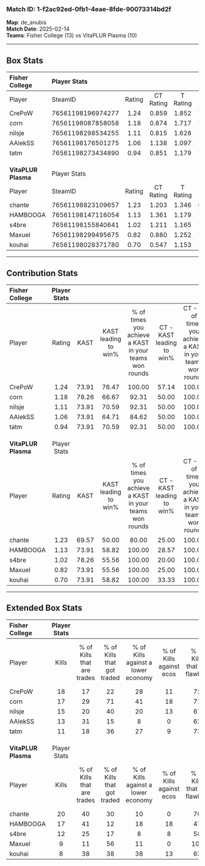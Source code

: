 ### Match ID: 1-f2ac92ed-0fb1-4eae-8fde-90073314bd2f  
**Map**: de_anubis  
**Match Date**: 2025-02-14  
**Teams**: Fisher College (13) vs VitaPLUR Plasma (10)  

---  

## Box Stats  

| **Fisher College**  | Player Stats      |        |           |          |       |      |       |         |        |      |     |
| :- | :- | :-: | :-: | :-: | :-: | :-: | :-: | :-: | :-: | :-: | :-: |
| Player              | SteamID           | Rating | CT Rating | T Rating | KAST  | ADR  | Kills | Assists | Deaths | K/D  | HS% |
| CrePoW              | 76561198196974277 |  1.24  |   0.859   |  1.852   | 73.91 | 93.0 |  18   |    8    |   16   | 1.13 | 44  |
| corn                | 76561198087858058 |  1.18  |   0.874   |  1.717   | 78.26 | 74.0 |  17   |    5    |   15   | 1.13 | 58  |
| nilsje              | 76561198298534255 |  1.11  |   0.815   |  1.628   | 73.91 | 72.8 |  15   |    3    |   13   | 1.15 | 60  |
| AAlekSS             | 76561198176501275 |  1.06  |   1.138   |  1.097   | 73.91 | 65.9 |  13   |    4    |   11   | 1.18 | 38  |
| tatm                | 76561198273434890 |  0.94  |   0.851   |  1.179   | 73.91 | 57.2 |  11   |    4    |   12   | 0.92 | 27  |
|                     |                   |        |           |          |       |      |       |         |        |      |     |
|                     |                   |        |           |          |       |      |       |         |        |      |     |
|                     |                   |        |           |          |       |      |       |         |        |      |     |
| **VitaPLUR Plasma** | Player Stats      |        |           |          |       |      |       |         |        |      |     |
| Player              | SteamID           | Rating | CT Rating | T Rating | KAST  | ADR  | Kills | Assists | Deaths | K/D  | HS% |
| chante              | 76561198823109657 |  1.23  |   1.203   |  1.346   | 69.57 | 87.1 |  20   |    0    |   16   | 1.25 | 60  |
| HAMBOOGA            | 76561198147116054 |  1.13  |   1.361   |  1.179   | 73.91 | 64.7 |  17   |    1    |   14   | 1.21 | 47  |
| s4bre               | 76561198155840641 |  1.02  |   1.211   |  1.165   | 78.26 | 61.9 |  12   |    8    |   13   | 0.92 | 25  |
| Maxuel              | 76561198299495675 |  0.82  |   0.880   |  1.252   | 73.91 | 65.8 |   9   |    5    |   15   | 0.60 | 66  |
| kouhai              | 76561198028371780 |  0.70  |   0.547   |  1.153   | 73.91 | 53.7 |   8   |    5    |   17   | 0.47 | 50  |
---  

## Contribution Stats  

| **Fisher College**  | Player Stats |       |                      |                                                        |                           |                                                             |                          |                                                            |
| :- | :-: | :-: | :-: | :-: | :-: | :-: | :-: | :-: |
| Player              |    Rating    | KAST  | KAST leading to win% | % of times you achieve a KAST in your teams won rounds | CT - KAST leading to win% | CT - % of times you achieve a KAST in your teams won rounds | T - KAST leading to win% | T - % of times you achieve a KAST in your teams won rounds |
| CrePoW              |     1.24     | 73.91 |        76.47         |                         100.00                         |           57.14           |                           100.00                            |          90.00           |                           100.00                           |
| corn                |     1.18     | 78.26 |        66.67         |                         92.31                          |           50.00           |                           100.00                            |          80.00           |                           88.89                            |
| nilsje              |     1.11     | 73.91 |        70.59         |                         92.31                          |           50.00           |                           100.00                            |          88.89           |                           88.89                            |
| AAlekSS             |     1.06     | 73.91 |        64.71         |                         84.62                          |           50.00           |                           100.00                            |          77.78           |                           77.78                            |
| tatm                |     0.94     | 73.91 |        70.59         |                         92.31                          |           50.00           |                           100.00                            |          88.89           |                           88.89                            |
|                     |              |       |                      |                                                        |                           |                                                             |                          |                                                            |
|                     |              |       |                      |                                                        |                           |                                                             |                          |                                                            |
|                     |              |       |                      |                                                        |                           |                                                             |                          |                                                            |
| **VitaPLUR Plasma** | Player Stats |       |                      |                                                        |                           |                                                             |                          |                                                            |
| Player              |    Rating    | KAST  | KAST leading to win% | % of times you achieve a KAST in your teams won rounds | CT - KAST leading to win% | CT - % of times you achieve a KAST in your teams won rounds | T - KAST leading to win% | T - % of times you achieve a KAST in your teams won rounds |
| chante              |     1.23     | 69.57 |        50.00         |                         80.00                          |           25.00           |                           100.00                            |          75.00           |                           75.00                            |
| HAMBOOGA            |     1.13     | 73.91 |        58.82         |                         100.00                         |           28.57           |                           100.00                            |          80.00           |                           100.00                           |
| s4bre               |     1.02     | 78.26 |        55.56         |                         100.00                         |           20.00           |                           100.00                            |          100.00          |                           100.00                           |
| Maxuel              |     0.82     | 73.91 |        55.56         |                         100.00                         |           25.00           |                           100.00                            |          80.00           |                           100.00                           |
| kouhai              |     0.70     | 73.91 |        58.82         |                         100.00                         |           33.33           |                           100.00                            |          72.73           |                           100.00                           |
---  

## Extended Box Stats  

| **Fisher College**  | Player Stats |                            |                            |                                    |                         |                              |                                 |        |                             |                                     |                          |                               |                            |
| :- | :-: | :-: | :-: | :-: | :-: | :-: | :-: | :-: | :-: | :-: | :-: | :-: | :-: |
| Player              |    Kills     | % of Kills that are trades | % of Kills that got traded | % of Kills against a lower economy | % of Kills against ecos | % of Kills that are flawless | % of Kills that are close duels | Deaths | % of Deaths that get traded | % of Deaths against a lower economy | % of Deaths against ecos | % of Deaths that are flawless | % of Deaths that are close |
| CrePoW              |      18      |             17             |             22             |                 28                 |           11            |              72              |                6                |   16   |             25              |                 19                  |            6             |              56               |             13             |
| corn                |      17      |             29             |             71             |                 41                 |           18            |              71              |                0                |   15   |             27              |                 20                  |            13            |              40               |             13             |
| nilsje              |      15      |             20             |             40             |                 20                 |           13            |              67              |                7                |   13   |             31              |                 23                  |            15            |              69               |             0              |
| AAlekSS             |      13      |             31             |             15             |                 8                  |            0            |              62              |               31                |   11   |             18              |                 27                  |            9             |              82               |             9              |
| tatm                |      11      |             18             |             36             |                 27                 |            9            |              73              |                9                |   12   |             25              |                 25                  |            17            |              75               |             0              |
|                     |              |                            |                            |                                    |                         |                              |                                 |        |                             |                                     |                          |                               |                            |
|                     |              |                            |                            |                                    |                         |                              |                                 |        |                             |                                     |                          |                               |                            |
|                     |              |                            |                            |                                    |                         |                              |                                 |        |                             |                                     |                          |                               |                            |
| **VitaPLUR Plasma** | Player Stats |                            |                            |                                    |                         |                              |                                 |        |                             |                                     |                          |                               |                            |
| Player              |    Kills     | % of Kills that are trades | % of Kills that got traded | % of Kills against a lower economy | % of Kills against ecos | % of Kills that are flawless | % of Kills that are close duels | Deaths | % of Deaths that get traded | % of Deaths against a lower economy | % of Deaths against ecos | % of Deaths that are flawless | % of Deaths that are close |
| chante              |      20      |             40             |             30             |                 10                 |            0            |              70              |               10                |   16   |             13              |                  6                  |            0             |              69               |             13             |
| HAMBOOGA            |      17      |             41             |             12             |                 18                 |           18            |              47              |                0                |   14   |             50              |                  7                  |            0             |              107              |             0              |
| s4bre               |      12      |             25             |             17             |                 8                  |            8            |              58              |                8                |   13   |             54              |                  8                  |            8             |              77               |             8              |
| Maxuel              |      9       |             11             |             56             |                 11                 |            0            |             100              |               11                |   15   |             40              |                  0                  |            0             |              53               |             13             |
| kouhai              |      8       |             38             |             38             |                 38                 |           13            |              63              |               13                |   17   |             41              |                  0                  |            0             |              53               |             12             |
